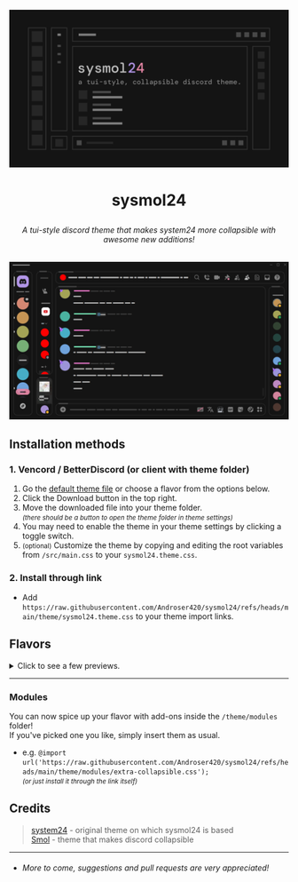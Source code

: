 ![preivew](/assets/sysmol24.png)

# <p align="center"> sysmol24 </p>

###### <p align="center">A tui-style discord theme that makes system24 more collapsible with awesome new additions!</p>

![screenshot](/assets/screenshot.png)

## Installation methods

### 1. Vencord / BetterDiscord (or client with theme folder)

1. Go the [default theme file](https://github.com/Androser420/sysmol24/blob/main/theme/sysmol24.theme.css) or choose a flavor from the options below.
2. Click the Download button in the top right.
3. Move the downloaded file into your theme folder.  
<small>*(there should be a button to open the theme folder in theme settings)*</small>
4. You may need to enable the theme in your theme settings by clicking a toggle switch.
5. <small>(optional)</small> Customize the theme by copying and editing the root variables from `/src/main.css` to your `sysmol24.theme.css`.

### 2. Install through link

- Add `https://raw.githubusercontent.com/Androser420/sysmol24/refs/heads/main/theme/sysmol24.theme.css` to your theme import links.

## Flavors
<details><summary>Click to see a few previews.</summary>

###### ⚠️ NOTE: Rounding is enabled by default, if you want otherwise, insert [unrounding.css](https://refact0r.github.io/system24/src/unrounding.css) yourself!

<br>

> Default Flavor

![default](/assets/default.png)
- `https://raw.githubusercontent.com/Androser420/sysmol24/refs/heads/main/theme/sysmol24.theme.css`

<br>

> Light Flavor

![light](/assets/light.png)
- `https://raw.githubusercontent.com/Androser420/sysmol24/refs/heads/main/theme/flavors/light/main.theme.css`

<br>

> Gruvbox Material Flavor

![gruvbox](/assets/gruvbox.png)
- `https://raw.githubusercontent.com/Androser420/sysmol24/refs/heads/main/theme/flavors/gruvbox-material/main.theme.css`

</details>

---

### Modules
You can now spice up your flavor with add-ons inside the `/theme/modules` folder!  
If you've picked one you like, simply insert them as usual.  
- e.g. `@import url('https://raw.githubusercontent.com/Androser420/sysmol24/refs/heads/main/theme/modules/extra-collapsible.css');`  
    <small>*(or just install it through the link itself)*</small>

## Credits
> [system24](https://github.com/refact0r/system24) - original theme on which sysmol24 is based  
> [Smol](https://themes-delta.vercel.app/api/Smol) - theme that makes discord collapsible

---

- ###### More to come, suggestions and pull requests are very appreciated!
